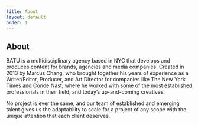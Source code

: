 ```yaml
---
title: About
layout: default
order: 1
---
```


<h2>About</h2>
<p>
  BATU is a multidisciplinary agency based in NYC that develops and produces content for brands, agencies and media companies. Created in 2013 by Marcus Chang, who brought together his years of experience as a Writer/Editor, Producer, and Art Director for companies like The New York Times and Condé Nast, where he worked with some of the most established professionals in their field, and today’s up-and-coming creatives.
</p>
<p>
  No project is ever the same, and our team of established and emerging talent gives us the adaptability to scale for a project of any scope with the unique attention that each client deserves.
</p>
